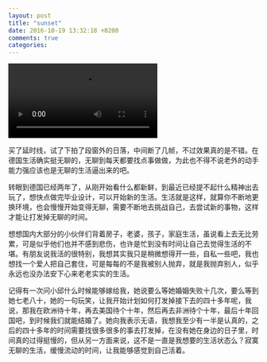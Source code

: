 ```yaml
---
layout: post
title: "sunset"
date: 2016-10-19 13:32:18 +0200
comments: true
categories: 
---
```

<video src="/videos/sunset.mp4"   controls="controls">
Your browser does not support the video tag.
</video>
<p>
买了延时线，试了下拍了段窗外的日落，中间断了几帧，不过效果真的是不错。在德国生活确实挺无聊的，无聊到每天都要找点事做做，为此也不得不说老外的动手能力强应该也是无聊的生活逼出来的吧。
</p>
<!--more-->
<p>
转眼到德国已经两年了，从刚开始看什么都新鲜，到最近已经提不起什么精神出去玩了，想快点做完毕业设计，可以开始新的生活。生活就是这样，就算你不断地更换环境，也会慢慢开始变得无聊，需要不断地去挑战自己，去尝试新的事物，这样才能让打发掉无聊的时间。
</p>
<p>
想想国内大部分的小伙伴们背着房子，老婆，孩子，家庭生活，虽说看上去无比劳累，可是似乎他们也并不感到悲伤，也许是忙到没有时间让自己去觉得生活的不堪。有朋友说我活的很特别，我想其实我只是稍微想得开一些，自私一些吧，我也想找一个爱人把自己套住，可是每每的不是我被别人抛弃，就是我抛弃别人，似乎永远也没办法安下心来老老实实的生活。
</p>
<p>
记得有一次问小邱什么时候能够嫁给我，她说要么等她婚姻失败十几次，要么等到她七老八十，她的一句玩笑，让我开始计划如何打发掉接下去的四十多年呢，我说，那我在欧洲待十年，再去美国待个十年，然后再去非洲待个十年，最后十年回国吧，到时候我们就能结婚了。她向我表示无语，我想我至少有一半是认真的，之后的四十多年的时间需要找很多很多的事去打发掉，在没有她在身边的日子里，时间真的过得挺慢的，但从另一方面来说，这不是一直是我想要的生活状态么？寂寞无聊的生活，缓慢流动的时间，让我能够感觉到自己活着。
</p>
